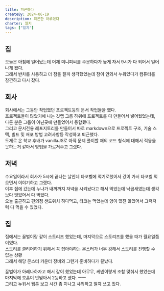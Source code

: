 ```yaml
---
title: 피곤하다
createBy: 2024-06-19
description: 피곤한 하루였다
charter: 일지
tags: ["일지"]
---
```


## 집

오늘은 아침에 일어났는데 어제 미니피씨를 주문하다가 늦게 자서 9시가 다 되어서 일어나게 됐다.  
그래서 반차를 사용하고 더 잠을 잘까 생각했었는데 잠이 안와서 누워있다가 컴퓨터를 잠깐하고 다시 잤다.

## 회사

회사에서는 그동안 작업했던 프로젝트등의 문서 작업들을 했다.  
프로젝트들이 많았기에 나는 깃랩 그룹 하위에 프로젝트를 다 만들어서 넣어뒀었는데, 다른 분은 그룹이 아닌곳에 만들었어서 통합했다.  
그리고 문서전용 레포지토리를 만들어서 따로 markdown으로 프로젝트 구조, 기술 스택, 빌드 및 배포 방법 고려사항등 작성하고 퇴근했다.  
도제로 온 학교 후배가 vanillaJS로 아직 문제 풀이할 때의 코드 형식에 대해서 적응을 못하는거 같아서 방법을 가르쳐주고 그랬다.

## 저녁

수요일이라서 회사가 5시에 끝나는 날인데 타코벨에 먹기로했어서 갔이 가서 타코벨 먹으면서 이야기하고 그랬다.  
이후 집에 갔는데 누나가 내꺼까지 저녁을 시켜놨다고 해서 먹었는데 낙곱새였는데 생각보다 맛있어서 다 먹었다.  
오늘 출근하고 편의점 샌드위치 하다먹고, 타코는 먹었는데 양이 많진 않았어서 그럭저럭 다 먹을 수 있었다.

## 집

집에서는 꿀벌이랑 같이 스토리즈 했었는데, 마지막으로 스토리즈를 했을 때가 월요일쯤이였다.  
스토리를 클리어하기 위해서 꼭 잡아야하는 몬스터가 너무 강해서 스토리를 진행할 수 없는 상황  
그래서 해당 몬스터 카운터 장비와 그런거 준비하다가 끝났다.

꿀벌이가 아레나하자고 해서 같이 했었는데 아무무, 케넨이렇게 조합 맞춰서 했었는데 마지막에 호흡이 안맞아서 2등하고 졌다. ㅡㅡ  
그리고 누워서 웹툰 보고 시간 좀 지나고 샤워하고 일지 쓰고 잤다.
